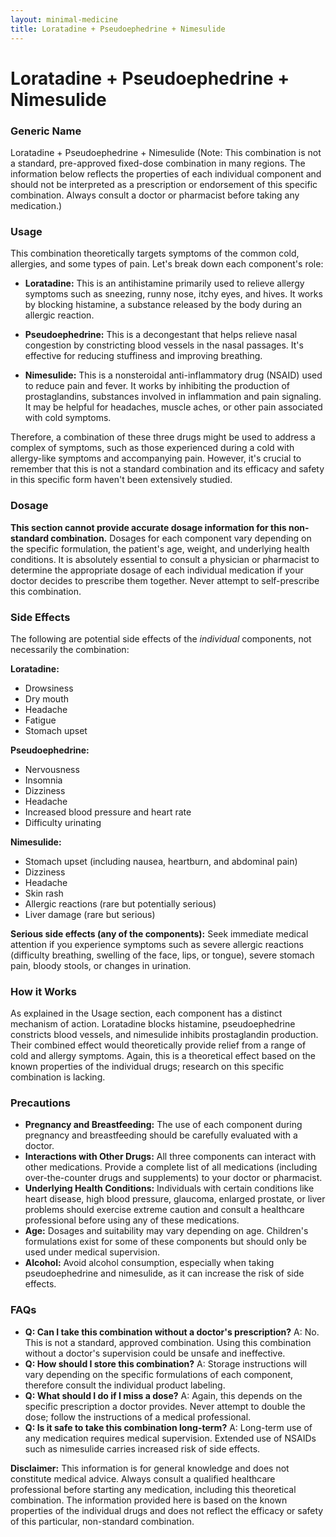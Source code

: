 ```yaml
---
layout: minimal-medicine
title: Loratadine + Pseudoephedrine + Nimesulide
---
```


# Loratadine + Pseudoephedrine + Nimesulide
### Generic Name
Loratadine + Pseudoephedrine + Nimesulide  (Note: This combination is not a standard, pre-approved fixed-dose combination in many regions.  The information below reflects the properties of each individual component and should not be interpreted as a prescription or endorsement of this specific combination.  Always consult a doctor or pharmacist before taking any medication.)

### Usage

This combination theoretically targets symptoms of the common cold, allergies, and some types of pain. Let's break down each component's role:

* **Loratadine:** This is an antihistamine primarily used to relieve allergy symptoms such as sneezing, runny nose, itchy eyes, and hives.  It works by blocking histamine, a substance released by the body during an allergic reaction.

* **Pseudoephedrine:** This is a decongestant that helps relieve nasal congestion by constricting blood vessels in the nasal passages.  It's effective for reducing stuffiness and improving breathing.

* **Nimesulide:** This is a nonsteroidal anti-inflammatory drug (NSAID) used to reduce pain and fever. It works by inhibiting the production of prostaglandins, substances involved in inflammation and pain signaling.  It may be helpful for headaches, muscle aches, or other pain associated with cold symptoms.

Therefore, a combination of these three drugs might be used to address a complex of symptoms, such as those experienced during a cold with allergy-like symptoms and accompanying pain.  However, it's crucial to remember that this is not a standard combination and its efficacy and safety in this specific form haven't been extensively studied.

### Dosage

**This section cannot provide accurate dosage information for this non-standard combination.**  Dosages for each component vary depending on the specific formulation, the patient's age, weight, and underlying health conditions.  It is absolutely essential to consult a physician or pharmacist to determine the appropriate dosage of each individual medication if your doctor decides to prescribe them together.  Never attempt to self-prescribe this combination.

### Side Effects

The following are potential side effects of the *individual* components, not necessarily the combination:

**Loratadine:**
* Drowsiness
* Dry mouth
* Headache
* Fatigue
* Stomach upset

**Pseudoephedrine:**
* Nervousness
* Insomnia
* Dizziness
* Headache
* Increased blood pressure and heart rate
* Difficulty urinating

**Nimesulide:**
* Stomach upset (including nausea, heartburn, and abdominal pain)
* Dizziness
* Headache
* Skin rash
* Allergic reactions (rare but potentially serious)
* Liver damage (rare but serious)


**Serious side effects (any of the components):**  Seek immediate medical attention if you experience symptoms such as severe allergic reactions (difficulty breathing, swelling of the face, lips, or tongue), severe stomach pain, bloody stools, or changes in urination.

### How it Works

As explained in the Usage section, each component has a distinct mechanism of action. Loratadine blocks histamine, pseudoephedrine constricts blood vessels, and nimesulide inhibits prostaglandin production.  Their combined effect would theoretically provide relief from a range of cold and allergy symptoms.  Again, this is a theoretical effect based on the known properties of the individual drugs; research on this specific combination is lacking.


### Precautions

* **Pregnancy and Breastfeeding:**  The use of each component during pregnancy and breastfeeding should be carefully evaluated with a doctor.
* **Interactions with Other Drugs:** All three components can interact with other medications.  Provide a complete list of all medications (including over-the-counter drugs and supplements) to your doctor or pharmacist.
* **Underlying Health Conditions:** Individuals with certain conditions like heart disease, high blood pressure, glaucoma, enlarged prostate, or liver problems should exercise extreme caution and consult a healthcare professional before using any of these medications.
* **Age:**  Dosages and suitability may vary depending on age. Children's formulations exist for some of these components but should only be used under medical supervision.
* **Alcohol:**  Avoid alcohol consumption, especially when taking pseudoephedrine and nimesulide, as it can increase the risk of side effects.

### FAQs

* **Q: Can I take this combination without a doctor's prescription?**  A:  No.  This is not a standard, approved combination.  Using this combination without a doctor's supervision could be unsafe and ineffective.
* **Q: How should I store this combination?** A:  Storage instructions will vary depending on the specific formulations of each component, therefore consult the individual product labeling.
* **Q:  What should I do if I miss a dose?** A:  Again, this depends on the specific prescription a doctor provides.  Never attempt to double the dose; follow the instructions of a medical professional.
* **Q:  Is it safe to take this combination long-term?** A:  Long-term use of any medication requires medical supervision.  Extended use of NSAIDs such as nimesulide carries increased risk of side effects.

**Disclaimer:** This information is for general knowledge and does not constitute medical advice. Always consult a qualified healthcare professional before starting any medication, including this theoretical combination. The information provided here is based on the known properties of the individual drugs and does not reflect the efficacy or safety of this particular, non-standard combination.
